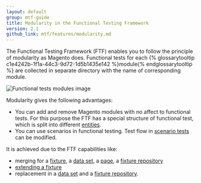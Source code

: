 ```yaml
---
layout: default
group: mtf-guide
title: Modularity in the Functional Testing Framework
version: 2.1
github_link: mtf/features/modularity.md
---
```


The Functional Testing Framework (FTF) enables you to follow the principle of modularity as Magento does. Functional tests for each {% glossarytooltip c1e4242b-1f1a-44c3-9d72-1d5b1435e142 %}module{% endglossarytooltip %} are collected in separate directory with the name of corresponding module.

![Functional tests modules image]({{site.baseurl}}/common/images/ftf/mtf_modularity_dirs.png)

Modularity gives the following advantages:

 - You can add and remove Magento modules with no affect to functional tests. For this purpose the FTF has a special structure of functional test, which is split into different [entities].
 - You can use scenarios in functional testing. Test flow in [scenario tests] can be modified.

It is achieved due to the FTF capabilities like:

 - merging for a [fixture], a [data set], a [page], a [fixture repository]
 - [extending a fixture]
 - replacement in a [data set] and a [fixture repository].


<!-- LINK DEFINITIONS -->

[entities]: {{page.baseurl}}/mtf/mtf_entities.html
[scenario tests]: {{page.baseurl}}/mtf/mtf_entities/mtf_scenariotest.html
[fixture]: {{page.baseurl}}/mtf/mtf_entities/mtf_fixture.html
[extending a fixture]: {{page.baseurl}}/mtf/mtf_entities/mtf_fixture.html#mtf_fixture_extend
[data set]: {{page.baseurl}}/mtf/mtf_entities/mtf_dataset.html
[page]: {{page.baseurl}}/mtf/mtf_entities/mtf_page.html
[fixture repository]: {{page.baseurl}}/mtf/mtf_entities/mtf_fixture-repo.html
